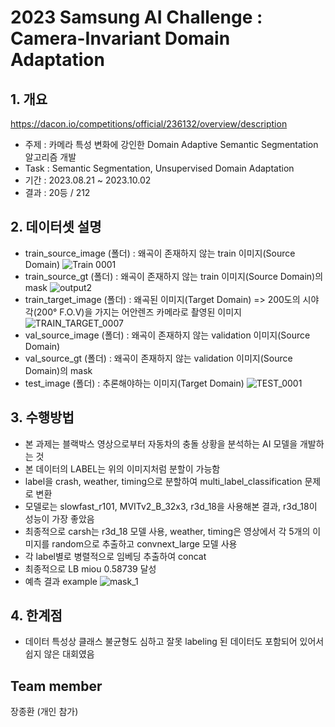 # 2023 Samsung AI Challenge : Camera-Invariant Domain Adaptation
## 1. 개요
https://dacon.io/competitions/official/236132/overview/description
  - 주제 : 카메라 특성 변화에 강인한 Domain Adaptive Semantic Segmentation 알고리즘 개발
  - Task : Semantic Segmentation, Unsupervised Domain Adaptation
  - 기간 : 2023.08.21 ~ 2023.10.02
  - 결과 : 20등 / 212

## 2. 데이터셋 설명
- train_source_image (폴더) : 왜곡이 존재하지 않는 train 이미지(Source Domain)
![Train 0001](https://github.com/jang3463/samsung_ai/assets/70848146/f3cf5886-e8d1-4abc-982b-46f166504a89)
- train_source_gt (폴더) : 왜곡이 존재하지 않는 train 이미지(Source Domain)의 mask
![output2](https://github.com/jang3463/samsung_ai/assets/70848146/af92d2bf-035d-4f8d-ac11-52b2102aba72)
- train_target_image (폴더) : 왜곡된 이미지(Target Domain) => 200도의 시야각(200° F.O.V)을 가지는 어안렌즈 카메라로 촬영된 이미지
![TRAIN_TARGET_0007](https://github.com/jang3463/samsung_ai/assets/70848146/18bcbec4-120f-424c-9230-a0a31ac82fb8)
- val_source_image (폴더) : 왜곡이 존재하지 않는 validation 이미지(Source Domain)
- val_source_gt (폴더) : 왜곡이 존재하지 않는 validation 이미지(Source Domain)의 mask
- test_image (폴더) : 추론해야하는 이미지(Target Domain)
![TEST_0001](https://github.com/jang3463/samsung_ai/assets/70848146/8d67e571-c3a1-4d94-8955-0105571bc195)

## 3. 수행방법
- 본 과제는 블랙박스 영상으로부터 자동차의 충돌 상황을 분석하는 AI 모델을 개발하는 것
- 본 데이터의 LABEL는 위의 이미지처럼 분할이 가능함
- label을 crash, weather, timing으로 분할하여 multi_label_classification 문제로 변환
- 모델로는 slowfast_r101, MVITv2_B_32x3, r3d_18을 사용해본 결과, r3d_18이 성능이 가장 좋았음
- 최종적으로 carsh는 r3d_18 모델 사용, weather, timing은 영상에서 각 5개의 이미지를 random으로 추출하고 convnext_large 모델 사용
- 각 label별로 병렬적으로 임베딩 추출하여 concat
- 최종적으로 LB miou 0.58739 달성
- 예측 결과 example
![mask_1](https://github.com/jang3463/samsung_ai/assets/70848146/fcceeefe-248d-4929-996c-63503deb7068)

## 4. 한계점
- 데이터 특성상 클래스 불균형도 심하고 잘못 labeling 된 데이터도 포함되어 있어서 쉽지 않은 대회였음

## Team member
장종환 (개인 참가)
